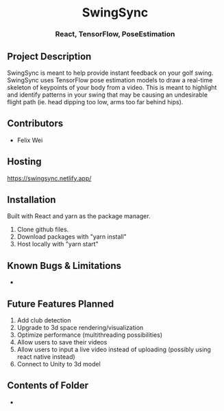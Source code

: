 <h1 align="center"> SwingSync </h1> 
<h3 align="center"> React, TensorFlow, PoseEstimation </h3>

## Project Description

SwingSync is meant to help provide instant feedback on your golf swing. SwingSync uses TensorFlow pose estimation models to draw a real-time skeleton of keypoints of your body from a video. This is meant to highlight and identify patterns in your swing that may be causing an undesirable flight path (ie. head dipping too low, arms too far behind hips).

## Contributors
- Felix Wei

## Hosting
https://swingsync.netlify.app/

## Installation
Built with React and yarn as the package manager. 
1. Clone github files.
2. Download packages with "yarn install"
3. Host locally with "yarn start"

## Known Bugs & Limitations
-

## Future Features Planned
1. Add club detection
2. Upgrade to 3d space rendering/visualization
3. Optimize performance (multithreading possibilities)
4. Allow users to save their videos
5. Allow users to input a live video instead of uploading (possibly using react native instead)
6. Connect to Unity to 3d model

## Contents of Folder
-
